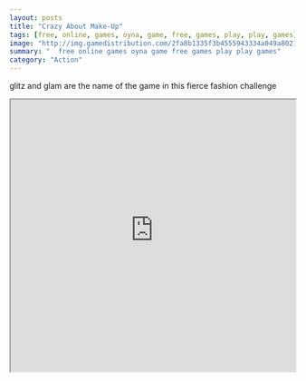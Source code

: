 ```yaml
---
layout: posts
title: "Crazy About Make-Up"
tags: [free, online, games, oyna, game, free, games, play, play, games]
image: "http://img.gamedistribution.com/2fa8b1335f3b4555943334a049a8021f.jpg"
summary: "  free online games oyna game free games play play games"
category: "Action"
---
```


glitz and glam are the name of the game in this fierce fashion challenge

<iframe width="100%" height="480px;" src="http://flash.gamedistribution.com?game=2fa8b1335f3b4555943334a049a8021f"></iframe>